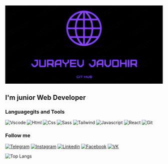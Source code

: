 [![Header](https://github.com/JurayevJovohir/JurayevJovohir/blob/main/assets/image.jpg)](https://www.instagram.com/jvkh_7/)

## I'm junior Web Developer 

### Languagegits and Tools 
![Vscode](https://img.shields.io/badge/-vscode-090909?style=for-the-badge&logo=visualstudio)
![Html](https://img.shields.io/badge/-html5-090909?style=for-the-badge&logo=html5)
![Css](https://img.shields.io/badge/-css-090909?style=for-the-badge&logo=css3)
![Sass](https://img.shields.io/badge/-Sass-090909?style=for-the-badge&logo=sass)
![Tailwind](https://img.shields.io/badge/-tailwind-090909?style=for-the-badge&logo=tailwindcss)
![Javascript](https://img.shields.io/badge/-javascript-090909?style=for-the-badge&logo=javascript)
![React](https://img.shields.io/badge/-react-090909?style=for-the-badge&logo=react)
![Git](https://img.shields.io/badge/-git-090909?style=for-the-badge&logo=git)


### Follow me
[![Telegram](https://img.shields.io/badge/-telegram-090909?style=for-the-badge&logo=telegram)](https://t.me/iamjurayev)
[![Instagram](https://img.shields.io/badge/-instagram-090909?style=for-the-badge&logo=instagram)](https://www.instagram.com/jvkh_7)
[![Linkedin](https://img.shields.io/badge/-linkedin-090909?style=for-the-badge&logo=linkedin&logoColor=007BB6)](https://www.linkedin.com/in/javokh-jurayev-a24197249/)
[![Facebook](https://img.shields.io/badge/-facebook-090909?style=for-the-badge&logo=facebook)](https://www.facebook.com/profile.php?id=100064247725771)
[![VK](https://img.shields.io/badge/-ВКонтакте-090909?style=for-the-badge&logo=vk&logoColor=3375F6)](https://vk.com/id757564752)

![Top Langs](https://github-readme-stats.vercel.app/api/top-langs/?username=jurayevjovohir&exclude_repo=KNN-Image-Classification&show_icons=true&hide_border=true&layout=compact&langs_count=8&theme=github_dark)




